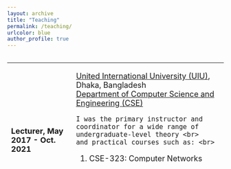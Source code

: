 ```yaml
---
layout: archive
title: "Teaching"
permalink: /teaching/
urlcolor: blue
author_profile: true
---
```


<style>
table, tr, td {
    border: none;
	font-size: 18px;
}
  
</style>
<div style="height:250px;overflow:auto;border:0px;border-collapse: collapse;" >
	<table  border="none" style="border:0px;border-collapse: collapse;" rules="none" >
	<colgroup>
       	<col span="1" style="width: 30%;">
       	<col span="1" style="width: 70%;">
	</colgroup>

<tr>
<td> <b> Lecturer, May 2017 - Oct. 2021 </b> </td> 
<td> 
<p>
	<a href="https://www.uiu.ac.bd/">United International University (UIU)</a>, Dhaka, Bangladesh <br>
	<a href="https://cse.uiu.ac.bd/"> Department of Computer Science and Engineering (CSE)</a> <br>
        
	I was the primary instructor and coordinator for a wide range of undergraduate-level theory <br> 
 	and practical courses such as: <br>

 
1. CSE-323: Computer Networks <br> 
2. CSE-315: Data communications <br>
3. CSE-1111: Structured Programming Language <br>
4. CSE 1325 - Digital Logic Design <br>
5. CSE 429 -  Digital System Design
</p>
</td>
</tr>
